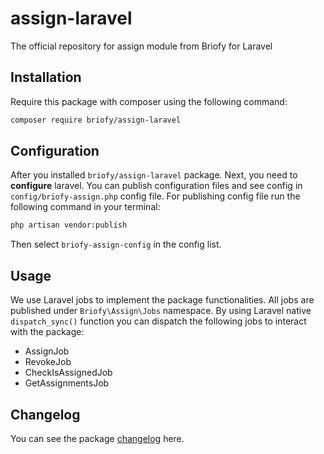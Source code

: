 # assign-laravel
The official repository for assign module from Briofy for Laravel

## Installation
Require this package with composer using the following command:
```bash
composer require briofy/assign-laravel
```

## Configuration
After you installed `briofy/assign-laravel` package. Next, you need to **configure** laravel. You can publish configuration files and see config in `config/briofy-assign.php` config file.
For publishing config file run the following command in your terminal:
```bash
php artisan vendor:publish
```
Then select `briofy-assign-config` in the config list.

## Usage

We use Laravel jobs to implement the package functionalities. All jobs are published under `Briofy\Assign\Jobs` namespace.
By using Laravel native `dispatch_sync()` function you can dispatch the following jobs to interact with the package:
- AssignJob
- RevokeJob
- CheckIsAssignedJob
- GetAssignmentsJob

## Changelog

You can see the package [changelog](https://github.com/Briofy/assign-laravel/blob/main/CHANGELOG.md) here.

